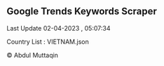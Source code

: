 

## Google Trends Keywords Scraper 
 
Last Update 02-04-2023 , 05:07:34

Country List :
VIETNAM.json



© Abdul Muttaqin 
